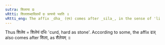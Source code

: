 ```yaml
---
sutra: शिलाया ढः
vRtti: शिलाशब्दादिवार्थे ढः प्रत्ययो भवति ॥
vRtti_eng: The affix _dha_ (एय) comes after _sila_, in the sense of 'like this'.
---
```

Thus शिलेव = शिलेयं दधिः 'curd, hard as stone'. According to some, the affix ढञ् also comes after शिला, as शैलेयम् ॥
